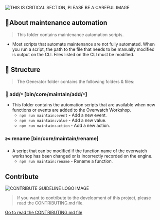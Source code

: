 ![THIS IS CRITICAL SECTION, PLEASE BE A CAREFUL IMAGE](https://i.imgur.com/gZK4gwI.png)

## 💬About maintenance automation

> This folder contains maintenance automation scripts.

- Most scripts that automate maintenance are not fully automated. When you run a script, the path to the file that needs to be manually modified is output on the CLI. Files listed on the CLI must be modified.



## 🐇 Structure

> The Generator folder contains the following folders & files:



### 🚀 add/`*` [bin/core/maintain/add/`*`]

- This folder contains the automation scripts that are available when new functions or events are added to the Overwatch Workshop.
  - `npm run maintain:event` - Add a new event.
  - `npm run maintain:value` - Add a new value.
  - `npm run maintain:action` - Add a new action.



### ✂️ rename [bin/core/maintain/rename]

- A script that can be modified if the function name of the overwatch workshop has been changed or is incorrectly recorded on the engine.
  - `npm run maintain:rename` - Rename a function.



## Contribute

![CONTRIBUTE GUIDELINE LOGO IMAGE](https://i.imgur.com/AeMjvYw.png)

> If you want to contribute to the development of this project, please read the CONTRIBUTING.md file.

[Go to read the CONTRIBUTING.md file](https://github.com/hmmhmmhm/dva-engine/blob/master/CONTRIBUTING.md)